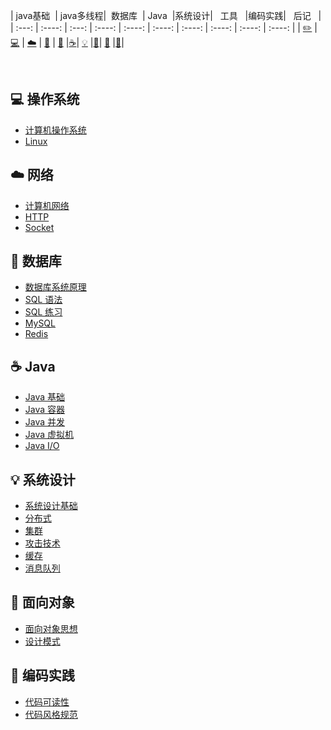 
| java基础&nbsp; | java多线程| &nbsp;数据库&nbsp;&nbsp;|&nbsp;Java&nbsp;&nbsp;|系统设计| &nbsp;&nbsp;工具&nbsp;&nbsp; |编码实践| &nbsp;&nbsp;后记&nbsp;&nbsp; |
| :---: | :----: | :---: | :----: | :----: | :----: | :----: | :----: | :----: | :----: |
| [:pencil2:](#pencil2-算法) | [:computer:](#computer-操作系统) | [:cloud:](#cloud-网络) | [:art:](#art-面向对象) | [:floppy_disk:](#floppy_disk-数据库) |[:coffee:](#coffee-java)| [:bulb:](#bulb-系统设计) |[:wrench:](#wrench-工具)| [:watermelon:](#watermelon-编码实践) |[:memo:](#memo-后记)|

<br>


## :computer: 操作系统

- [计算机操作系统](https://github.com/robert202003/Java-Notes/blob/master/notes/计算机操作系统%20-%20目录.md)
- [Linux](https://github.com/robert202003/Java-Notes/blob/master/notes/Linux.md)

## :cloud: 网络 

- [计算机网络](https://github.com/robert202003/Java-Notes/blob/master/notes/计算机网络%20-%20目录.md)
- [HTTP](https://github.com/robert202003/Java-Notes/blob/master/notes/HTTP.md)
- [Socket](https://github.com/robert202003/Java-Notes/blob/master/notes/Socket.md)

## :floppy_disk: 数据库

- [数据库系统原理](https://github.com/robert202003/Java-Notes/blob/master/notes/数据库系统原理.md)
- [SQL 语法](https://github.com/robert202003/Java-Notes/blob/master/notes/SQL%20语法.md)
- [SQL 练习](https://github.com/robert202003/Java-Notes/blob/master/notes/SQL%20练习.md)
- [MySQL](https://github.com/robert202003/Java-Notes/blob/master/notes/MySQL.md)
- [Redis](https://github.com/robert202003/Java-Notes/blob/master/notes/Redis.md)

## :coffee: Java

- [Java 基础](https://github.com/robert202003/Java-Notes/blob/master/notes/Java%20基础.md)
- [Java 容器](https://github.com/robert202003/Java-Notes/blob/master/notes/Java%20容器.md)
- [Java 并发](https://github.com/robert202003/Java-Notes/blob/master/notes/Java%20并发.md)
- [Java 虚拟机](https://github.com/robert202003/Java-Notes/blob/master/notes/Java%20虚拟机.md)
- [Java I/O](https://github.com/robert202003/Java-Notes/blob/master/notes/Java%20IO.md)

## :bulb: 系统设计 

- [系统设计基础](https://github.com/robert202003/Java-Notes/blob/master/notes/系统设计基础.md)
- [分布式](https://github.com/robert202003/Java-Notes/blob/master/notes/分布式.md)
- [集群](https://github.com/robert202003/Java-Notes/blob/master/notes/集群.md)
- [攻击技术](https://github.com/robert202003/Java-Notes/blob/master/notes/攻击技术.md)
- [缓存](https://github.com/robert202003/Java-Notes/blob/master/notes/缓存.md)
- [消息队列](https://github.com/robert202003/Java-Notes/blob/master/notes/消息队列.md)

## :art: 面向对象

- [面向对象思想](https://github.com/robert202003/Java-Notes/blob/master/notes/面向对象思想.md)
- [设计模式](https://github.com/robert202003/Java-Notes/blob/master/notes/设计模式%20-%20目录.md)


## :watermelon: 编码实践 

- [代码可读性](https://github.com/robert202003/Java-Notes/blob/master/notes/代码可读性.md)
- [代码风格规范](https://github.com/robert202003/Java-Notes/blob/master/notes/代码风格规范.md)

